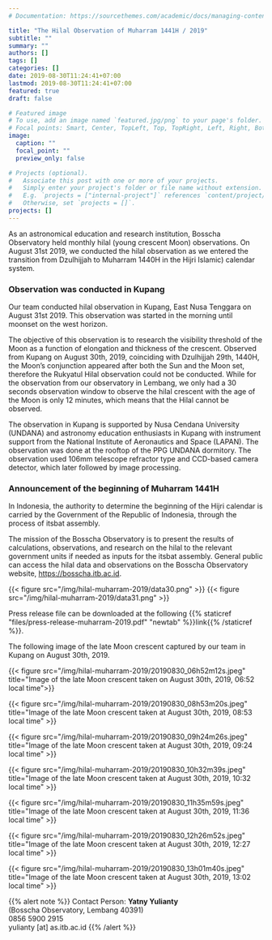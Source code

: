 ```yaml
---
# Documentation: https://sourcethemes.com/academic/docs/managing-content/

title: "The Hilal Observation of Muharram 1441H / 2019"
subtitle: ""
summary: ""
authors: []
tags: []
categories: []
date: 2019-08-30T11:24:41+07:00
lastmod: 2019-08-30T11:24:41+07:00
featured: true
draft: false

# Featured image
# To use, add an image named `featured.jpg/png` to your page's folder.
# Focal points: Smart, Center, TopLeft, Top, TopRight, Left, Right, BottomLeft, Bottom, BottomRight.
image:
  caption: ""
  focal_point: ""
  preview_only: false

# Projects (optional).
#   Associate this post with one or more of your projects.
#   Simply enter your project's folder or file name without extension.
#   E.g. `projects = ["internal-project"]` references `content/project/deep-learning/index.md`.
#   Otherwise, set `projects = []`.
projects: []
---
```

As an astronomical education and research institution, Bosscha Observatory held monthly hilal (young crescent Moon) observations. On August 31st 2019, we conducted the hilal observation as we entered the transition from Dzulhijjah to Muharram 1440H in the Hijri Islamic) calendar system.

### Observation was conducted in Kupang

Our team conducted hilal observation in Kupang, East Nusa Tenggara on August 31st 2019. This observation was started in the morning until moonset on the west horizon.

The objective of this observation is to research the visibility threshold of the Moon as a function of elongation and thickness of the crescent. Observed from Kupang on August 30th, 2019, coinciding with Dzulhijjah 29th, 1440H, the Moon’s conjunction appeared after both the Sun and the Moon set, therefore the Rukyatul Hilal observation could not be conducted. While for the observation from our observatory in Lembang, we only had a 30 seconds observation window to observe the hilal crescent with the age of the Moon is only 12 minutes, which means that the Hilal cannot be observed. 

The observation in Kupang is supported by Nusa Cendana University (UNDANA) and astronomy education enthusiasts in Kupang with instrument support from the National Institute of Aeronautics and Space (LAPAN). The observation was done at the rooftop of the PPG UNDANA dormitory. The observation used 106mm telescope refractor type and CCD-based camera detector, which later followed by image processing. 

### Announcement of the beginning of Muharram 1441H

In Indonesia, the authority to determine the beginning of the Hijri calendar is carried by the Government of the Republic of Indonesia, through the process of itsbat assembly.

The mission of the Bosscha Observatory is to present the results of calculations, observations, and research on the hilal to the relevant government units if needed as inputs for the itsbat assembly. General public can access the hilal data and observations on the Bosscha Observatory website, https://bosscha.itb.ac.id.

{{< figure src="/img/hilal-muharram-2019/data30.png" >}}
{{< figure src="/img/hilal-muharram-2019/data31.png" >}}

Press release file can be downloaded at the following {{% staticref "files/press-release-muharram-2019.pdf" "newtab" %}}link{{% /staticref %}}. 

The following image of the late Moon crescent captured by our team in Kupang on August 30th, 2019.

{{< figure src="/img/hilal-muharram-2019/20190830_06h52m12s.jpeg" title="Image of the late Moon crescent taken on August 30th, 2019, 06:52 local time">}}

{{< figure src="/img/hilal-muharram-2019/20190830_08h53m20s.jpeg" title="Image of the late Moon crescent taken at August 30th, 2019, 08:53 local time" >}}

{{< figure src="/img/hilal-muharram-2019/20190830_09h24m26s.jpeg" title="Image of the late Moon crescent taken at August 30th, 2019, 09:24 local time" >}}

{{< figure src="/img/hilal-muharram-2019/20190830_10h32m39s.jpeg" title="Image of the late Moon crescent taken at August 30th, 2019, 10:32 local time" >}}

{{< figure src="/img/hilal-muharram-2019/20190830_11h35m59s.jpeg" title="Image of the late Moon crescent taken at August 30th, 2019, 11:36 local time" >}}

{{< figure src="/img/hilal-muharram-2019/20190830_12h26m52s.jpeg" title="Image of the late Moon crescent taken at August 30th, 2019, 12:27 local time" >}}

{{< figure src="/img/hilal-muharram-2019/20190830_13h01m40s.jpeg" title="Image of the late Moon crescent taken at August 30th, 2019, 13:02 local time" >}}

{{% alert note %}}
Contact Person: **Yatny Yulianty** <br> (Bosscha Observatory, Lembang 40391) <br>
<i class='fas fa-phone'></i> 0856 5900 2915  <br> <i class='fas fa-envelope'></i> yulianty [at] as.itb.ac.id 
{{% /alert %}}